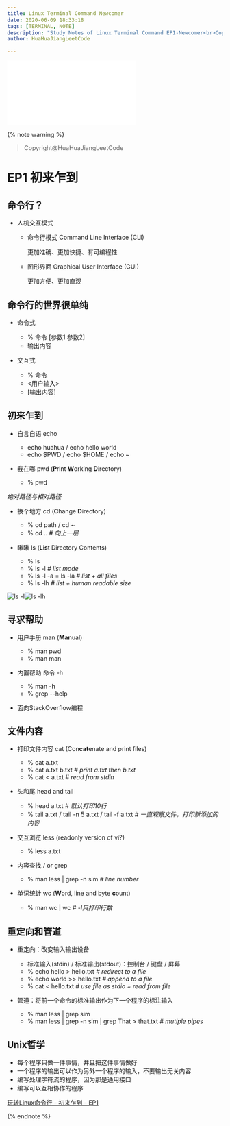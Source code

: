 ```yaml
---
title: Linux Terminal Command Newcomer
date: 2020-06-09 18:33:18
tags: [TERMINAL, NOTE]
description: "Study Notes of Linux Terminal Command EP1-Newcomer<br>Copyright@HuaHuaJiangLeetCode"
author: HuaHuaJiangLeetCode

---
```


<iframe src="//player.bilibili.com/player.html?aid=967649469&bvid=BV1hp4y1C7Zm&cid=176258160&page=1" scrolling="no" border="0" frameborder="no" framespacing="0" allowfullscreen="true"> </iframe>

{% note warning %}

> Copyright@HuaHuaJiangLeetCode

# EP1 初来乍到

## 命令行？

* 人机交互模式

	- 命令行模式 Command Line Interface (CLI)

		更加准确、更加快捷、有可编程性

	- 图形界面 Graphical User Interface (GUI)

		更加方便、更加直观

## 命令行的世界很单纯

* 命令式

	- % 命令 [参数1 参数2]
	- 输出内容

* 交互式

	- % 命令
	- <用户输入>
	- [输出内容]

## 初来乍到

* 自言自语 echo

	- echo huahua / echo hello world
	- echo $PWD / echo $HOME / echo ~

* 我在哪 pwd (**P**rint **W**orking **D**irectory)

	- % pwd

*绝对路径与相对路径*

* 换个地方 cd (**C**hange **D**irectory)

	- % cd path / cd ~
	- % cd ..	*# 向上一层*

* 瞅瞅 ls (**L**i**s**t Directory Contents)

	- % ls
	- % ls -l				*# list mode*
	- % ls -l -a = ls -la	*# list + all files*
	- % ls -lh				*# list + human readable size*

![ls -l](https://tva1.sinaimg.cn/large/007S8ZIlly1gfmgxm76w2j30qo0dadt0.jpg)![ls -lh](https://tva1.sinaimg.cn/large/007S8ZIlly1gfmgxsq46kj30rm0dc4ah.jpg)

## 寻求帮助

* 用户手册 man (**Man**ual)

	- % man pwd
	- % man man

* 内置帮助 命令 -h

	- % man -h
	- % grep --help

* 面向StackOverflow编程

## 文件内容

* 打印文件内容 cat (Con**cat**enate and print files)

	- % cat a.txt
	- % cat a.txt b.txt		*# print a.txt then b.txt*
	- % cat < a.txt			*# read from stdin*

* 头和尾 head and tail

	- % head a.txt			*# 默认打印10行*
	- % tail a.txt / tail -n 5 a.txt / tail -f a.txt	*# 一直观察文件，打印新添加的内容*

* 交互浏览 less (readonly version of vi?)

	- % less a.txt

* 内容查找 / or grep

	- % man less | grep -n sim	*# line number*

* 单词统计 wc (**W**ord, line and byte **c**ount)

	- % man wc | wc			*# -l只打印行数*

## 重定向和管道

* 重定向：改变输入输出设备

	- 标准输入(stdin) / 标准输出(stdout)：控制台 / 键盘 / 屏幕
	- % echo hello > hello.txt		*# redirect to a file*
	- % echo world >> hello.txt		*# append to a file*
	- % cat < hello.txt				*# use file as stdio = read from file*

* 管道：将前一个命令的标准输出作为下一个程序的标注输入

	- % man less | grep sim
	- % man less | grep -n sim | grep That > that.txt	*# mutiple pipes*

## Unix哲学

* 每个程序只做一件事情，并且把这件事情做好
* 一个程序的输出可以作为另外一个程序的输入，不要输出无关内容
* 编写处理字符流的程序，因为那是通用接口
* 编写可以互相协作的程序

[玩转Linux命令行 - 初来乍到 - EP1](https://www.bilibili.com/video/BV1hp4y1C7Zm?t=236)

{% endnote %}
